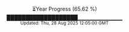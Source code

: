 <p align="center">
⏳Year Progress (65.62 %)<br>
███████████████████▁▁▁▁▁▁▁▁▁▁▁ <br>
<sub>Updated: Thu, 28 Aug 2025 12:05:00 GMT</sub>
</p>

